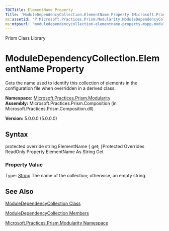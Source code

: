 ```yaml
---
TOCTitle: ElementName Property
Title: 'ModuleDependencyCollection.ElementName Property (Microsoft.Practices.Prism.Modularity)'
ms:assetid: 'P:Microsoft.Practices.Prism.Modularity.ModuleDependencyCollection.ElementName'
ms:mtpsurl: 'moduledependencycollection-elementname-property-mspp-modularity.md'
---
```


Prism Class Library

ModuleDependencyCollection.ElementName Property
===================================================

Gets the name used to identify this collection of elements in the configuration file when overridden in a derived class.

**Namespace:** [Microsoft.Practices.Prism.Modularity](https://msdn.microsoft.com/library/microsoft.practices.prism.modularity)
**Assembly:** Microsoft.Practices.Prism.Composition (in Microsoft.Practices.Prism.Composition.dll)

**Version:** 5.0.0.0 (5.0.0.0)

## Syntax


protected override string ElementName { get; }Protected Overrides ReadOnly Property ElementName As String Get
### Property Value

Type: [String](http://msdn.microsoft.com/en-us/library/s1wwdcbf)
The name of the collection; otherwise, an empty string.

See Also
--------


[ModuleDependencyCollection Class](https://msdn.microsoft.com/library/microsoft.practices.prism.modularity.moduledependencycollection)

[ModuleDependencyCollection Members](https://msdn.microsoft.com/allmembers.t:microsoft.practices.prism.modularity.moduledependencycollection)

[Microsoft.Practices.Prism.Modularity Namespace](https://msdn.microsoft.com/library/microsoft.practices.prism.modularity)
